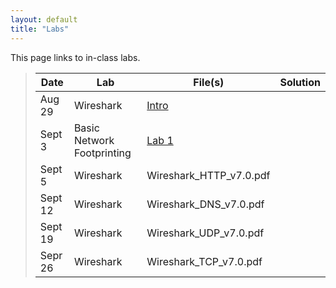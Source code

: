 ```yaml
---
layout: default
title: "Labs"
---
```


This page links to in-class labs.

>  Date   | Lab | File(s) | Solution |
> ------- | --- | ------- | -------- |
> Aug 29  | Wireshark | [Intro](Wireshark_Intro_v7.0.pdf)| |
> Sept 3  | Basic Network Footprinting | [Lab 1](lab01.html)| |
> Sept 5  | Wireshark | Wireshark_HTTP_v7.0.pdf
> Sept 12 | Wireshark | Wireshark_DNS_v7.0.pdf
> Sept 19 | Wireshark | Wireshark_UDP_v7.0.pdf
> Sepr 26 | Wireshark | Wireshark_TCP_v7.0.pdf
